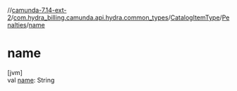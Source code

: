//[camunda-7.14-ext-2](../../../../index.md)/[com.hydra_billing.camunda.api.hydra.common_types](../../index.md)/[CatalogItemType](../index.md)/[Penalties](index.md)/[name](name.md)

# name

[jvm]\
val [name](name.md): String
